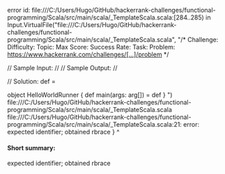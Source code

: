 error id: file:///C:/Users/Hugo/GitHub/hackerrank-challenges/functional-programming/Scala/src/main/scala/_TemplateScala.scala:[284..285) in Input.VirtualFile("file:///C:/Users/Hugo/GitHub/hackerrank-challenges/functional-programming/Scala/src/main/scala/_TemplateScala.scala", "/*
Challenge: 
Difficulty: 
Topic: 
Max Score: 
Success Rate: 
Task: 
Problem: https://www.hackerrank.com/challenges/[...]/problem
*/

// Sample Input:
    //
// Sample Output:
    //

// Solution:
def = 

object HelloWorldRunner {
    def main(args: arg[]) = def
}
")
file:///C:/Users/Hugo/GitHub/hackerrank-challenges/functional-programming/Scala/src/main/scala/_TemplateScala.scala
file:///C:/Users/Hugo/GitHub/hackerrank-challenges/functional-programming/Scala/src/main/scala/_TemplateScala.scala:21: error: expected identifier; obtained rbrace
}
^
#### Short summary: 

expected identifier; obtained rbrace